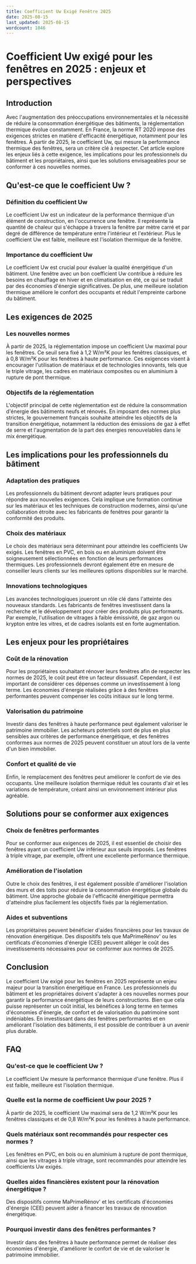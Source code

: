 ```yaml
---
title: Coefficient Uw Exigé Fenêtre 2025
date: 2025-08-15
last_updated: 2025-08-15
wordcount: 1046
---
```


# Coefficient Uw exigé pour les fenêtres en 2025 : enjeux et perspectives

## Introduction

Avec l'augmentation des préoccupations environnementales et la nécessité de réduire la consommation énergétique des bâtiments, la réglementation thermique évolue constamment. En France, la norme RT 2020 impose des exigences strictes en matière d'efficacité énergétique, notamment pour les fenêtres. À partir de 2025, le coefficient Uw, qui mesure la performance thermique des fenêtres, sera un critère clé à respecter. Cet article explore les enjeux liés à cette exigence, les implications pour les professionnels du bâtiment et les propriétaires, ainsi que les solutions envisageables pour se conformer à ces nouvelles normes.

## Qu'est-ce que le coefficient Uw ?

### Définition du coefficient Uw

Le coefficient Uw est un indicateur de la performance thermique d'un élément de construction, en l'occurrence une fenêtre. Il représente la quantité de chaleur qui s'échappe à travers la fenêtre par mètre carré et par degré de différence de température entre l'intérieur et l'extérieur. Plus le coefficient Uw est faible, meilleure est l'isolation thermique de la fenêtre. 

### Importance du coefficient Uw

Le coefficient Uw est crucial pour évaluer la qualité énergétique d'un bâtiment. Une fenêtre avec un bon coefficient Uw contribue à réduire les besoins en chauffage en hiver et en climatisation en été, ce qui se traduit par des économies d'énergie significatives. De plus, une meilleure isolation thermique améliore le confort des occupants et réduit l'empreinte carbone du bâtiment.

## Les exigences de 2025

### Les nouvelles normes

À partir de 2025, la réglementation impose un coefficient Uw maximal pour les fenêtres. Ce seuil sera fixé à 1,2 W/m²K pour les fenêtres classiques, et à 0,8 W/m²K pour les fenêtres à haute performance. Ces exigences visent à encourager l'utilisation de matériaux et de technologies innovants, tels que le triple vitrage, les cadres en matériaux composites ou en aluminium à rupture de pont thermique.

### Objectifs de la réglementation

L'objectif principal de cette réglementation est de réduire la consommation d'énergie des bâtiments neufs et rénovés. En imposant des normes plus strictes, le gouvernement français souhaite atteindre les objectifs de la transition énergétique, notamment la réduction des émissions de gaz à effet de serre et l'augmentation de la part des énergies renouvelables dans le mix énergétique.

## Les implications pour les professionnels du bâtiment

### Adaptation des pratiques

Les professionnels du bâtiment devront adapter leurs pratiques pour répondre aux nouvelles exigences. Cela implique une formation continue sur les matériaux et les techniques de construction modernes, ainsi qu'une collaboration étroite avec les fabricants de fenêtres pour garantir la conformité des produits.

### Choix des matériaux

Le choix des matériaux sera déterminant pour atteindre les coefficients Uw exigés. Les fenêtres en PVC, en bois ou en aluminium doivent être soigneusement sélectionnées en fonction de leurs performances thermiques. Les professionnels devront également être en mesure de conseiller leurs clients sur les meilleures options disponibles sur le marché.

### Innovations technologiques

Les avancées technologiques joueront un rôle clé dans l'atteinte des nouveaux standards. Les fabricants de fenêtres investissent dans la recherche et le développement pour créer des produits plus performants. Par exemple, l'utilisation de vitrages à faible émissivité, de gaz argon ou krypton entre les vitres, et de cadres isolants est en forte augmentation.

## Les enjeux pour les propriétaires

### Coût de la rénovation

Pour les propriétaires souhaitant rénover leurs fenêtres afin de respecter les normes de 2025, le coût peut être un facteur dissuasif. Cependant, il est important de considérer ces dépenses comme un investissement à long terme. Les économies d'énergie réalisées grâce à des fenêtres performantes peuvent compenser les coûts initiaux sur le long terme.

### Valorisation du patrimoine

Investir dans des fenêtres à haute performance peut également valoriser le patrimoine immobilier. Les acheteurs potentiels sont de plus en plus sensibles aux critères de performance énergétique, et des fenêtres conformes aux normes de 2025 peuvent constituer un atout lors de la vente d'un bien immobilier.

### Confort et qualité de vie

Enfin, le remplacement des fenêtres peut améliorer le confort de vie des occupants. Une meilleure isolation thermique réduit les courants d'air et les variations de température, créant ainsi un environnement intérieur plus agréable.

## Solutions pour se conformer aux exigences

### Choix de fenêtres performantes

Pour se conformer aux exigences de 2025, il est essentiel de choisir des fenêtres ayant un coefficient Uw inférieur aux seuils imposés. Les fenêtres à triple vitrage, par exemple, offrent une excellente performance thermique.

### Amélioration de l'isolation

Outre le choix des fenêtres, il est également possible d'améliorer l'isolation des murs et des toits pour réduire la consommation énergétique globale du bâtiment. Une approche globale de l'efficacité énergétique permettra d'atteindre plus facilement les objectifs fixés par la réglementation.

### Aides et subventions

Les propriétaires peuvent bénéficier d'aides financières pour les travaux de rénovation énergétique. Des dispositifs tels que MaPrimeRénov' ou les certificats d'économies d'énergie (CEE) peuvent alléger le coût des investissements nécessaires pour se conformer aux normes de 2025.

## Conclusion

Le coefficient Uw exigé pour les fenêtres en 2025 représente un enjeu majeur pour la transition énergétique en France. Les professionnels du bâtiment et les propriétaires doivent s'adapter à ces nouvelles normes pour garantir la performance énergétique de leurs constructions. Bien que cela puisse représenter un coût initial, les bénéfices à long terme en termes d'économies d'énergie, de confort et de valorisation du patrimoine sont indéniables. En investissant dans des fenêtres performantes et en améliorant l'isolation des bâtiments, il est possible de contribuer à un avenir plus durable.

## FAQ

### Qu'est-ce que le coefficient Uw ?

Le coefficient Uw mesure la performance thermique d'une fenêtre. Plus il est faible, meilleure est l'isolation thermique.

### Quelle est la norme de coefficient Uw pour 2025 ?

À partir de 2025, le coefficient Uw maximal sera de 1,2 W/m²K pour les fenêtres classiques et de 0,8 W/m²K pour les fenêtres à haute performance.

### Quels matériaux sont recommandés pour respecter ces normes ?

Les fenêtres en PVC, en bois ou en aluminium à rupture de pont thermique, ainsi que les vitrages à triple vitrage, sont recommandés pour atteindre les coefficients Uw exigés.

### Quelles aides financières existent pour la rénovation énergétique ?

Des dispositifs comme MaPrimeRénov' et les certificats d'économies d'énergie (CEE) peuvent aider à financer les travaux de rénovation énergétique.

### Pourquoi investir dans des fenêtres performantes ?

Investir dans des fenêtres à haute performance permet de réaliser des économies d'énergie, d'améliorer le confort de vie et de valoriser le patrimoine immobilier.
